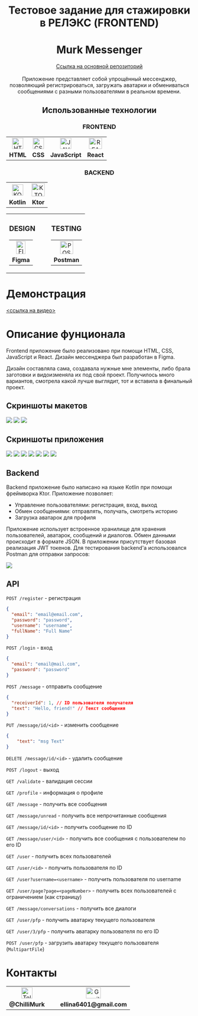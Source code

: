 <div align="center">

<h1> Тестовое задание для стажировки в РЕЛЭКС (FRONTEND) </h1>
<h1> <b> Murk Messenger </b> </h1>

</div>
<div align="center">
<a href="https://github.com/ChilliMurk/murk-messenger">Ссылка на основной репозиторий</a>
</div>

<br />
<div align="center">
Приложение представляет собой упрощённый мессенджер, позволяющий регистрироваться, загружать аватарки и обмениваться сообщениями с разными пользователями в реальном времени.
</div>

<div align="center">
    <h2>Использованные технологии</h2>
    <h3><b>FRONTEND</b></h3>
    <table>
        <tr>
            <td align="center"><img src="https://upload.wikimedia.org/wikipedia/commons/thumb/3/38/HTML5_Badge.svg/1024px-HTML5_Badge.svg.png" width="30" height="30" title="HTML"/></td>
            <td align="center"><img src="https://upload.wikimedia.org/wikipedia/commons/thumb/6/62/CSS3_logo.svg/800px-CSS3_logo.svg.png" width="30" height="30" title="CSS"/></td>
            <td align="center"><img src="https://upload.wikimedia.org/wikipedia/commons/thumb/9/99/Unofficial_JavaScript_logo_2.svg/1024px-Unofficial_JavaScript_logo_2.svg.png" width="30" height="30" title="JAVASCRIPT"/></td>
            <td align="center"><img src="https://upload.wikimedia.org/wikipedia/commons/thumb/a/a7/React-icon.svg/2300px-React-icon.svg.png" width="35" height="30" title="REACT"/></td>
        </tr>
        <tr>
            <td align="center"><b>HTML</b></td>
            <td align="center"><b>CSS</b></td>
            <td align="center"><b>JavaScript</b></td>
            <td align="center"><b>React</b></td>
        </tr>
    </table>
    <h3><b>BACKEND</b></h3>
    <table>
        <tr>
            <td align="center"><img src="https://upload.wikimedia.org/wikipedia/commons/0/06/Kotlin_Icon.svg" width="30" height="30" title="KOTLIN"/></td>
            <td align="center"><img src="https://avatars.githubusercontent.com/u/28214161?s=280&v=4" width="35" height="35" title="KTOR"/></td>
        </tr>
        <tr>
            <td align="center"><b>Kotlin</b></td>
            <td align="center"><b>Ktor</b></td>
        </tr>
    </table>
    <table>
        <tr>
            <td align="center">
                <h3><b>DESIGN</b></h3>
                <table>
                    <tr>
                        <td align="center"><img src="https://upload.wikimedia.org/wikipedia/commons/thumb/3/33/Figma-logo.svg/1667px-Figma-logo.svg.png" width="25" height="35" title="FIGMA"/></td>
                    </tr>
                    <tr>
                        <td align="center"><b>Figma</b></td>
                    </tr>
                </table>
            </td>            
            <td width="10"></td>
            <td align="center">
                <h3><b>TESTING</b></h3>
                <table>
                    <tr>
                        <td align="center"><img src="https://www.svgrepo.com/show/354202/postman-icon.svg" width="35" height="35" title="POSTMAN"/></td>
                    </tr>
                    <tr>
                        <td align="center"><b>Postman</b></td>
                    </tr>
                </table>
            </td>
        </tr>
    </table>
</div>

# Демонстрация
[<ссылка на видео>](https://drive.google.com/file/d/1JfHI0kaXlnrSMmn4uJbroEPmjwSOCH7Z/view?usp=sharing)

# Описание фунционала
Frontend приложение было реализовано при помощи HTML, CSS, JavaScript и React. Дизайн мессенджера был разработан в Figma. 





Дизайн составляла сама, создавала нужные мне элементы, либо брала заготовки и видоизменяла их под свой проект. Получилось много вариантов, смотрела какой лучше выглядит, тот и вставила в финальный проект.


## Скриншоты макетов
<div>
    <img src="https://cdn.discordapp.com/attachments/1112073822577885335/1220473056615469056/2024-03-21_23-40-37.png?ex=660f111b&is=65fc9c1b&hm=aab97a8854508e4ef1b11bb7d71740d6e9276576d118bd5f49f2acec9f4b4966&"/>
    <img src="https://cdn.discordapp.com/attachments/1112073822577885335/1220473056989020241/2024-03-21_23-42-39.png?ex=660f111c&is=65fc9c1c&hm=d2640dee681343e33cb9a2a8489a68453350f6837da18ef96442cc3ba77c435a&"/>
    <img src="https://cdn.discordapp.com/attachments/1112073822577885335/1220473058264088706/2024-03-21_23-42-15.png?ex=660f111c&is=65fc9c1c&hm=32a9ef81238acb22e6043e67a237bdf5ac3cf2cb82481e11b1ac27822d632d2d&"/>
</div>

## Скриншоты приложения
<div>
    <img src="https://media.discordapp.net/attachments/1112073822577885335/1220491740516188232/2024-03-22_00-56-53.png?ex=660f2282&is=65fcad82&hm=d09496d60dbcac5e9f96ba0d8e94052ae604a44253e5307bc9fcb813629b5a3f&=&format=webp&quality=lossless&width=1195&height=672"/>
    <img src="https://media.discordapp.net/attachments/1112073822577885335/1220491742521069659/2024-03-22_00-56-57.png?ex=660f2283&is=65fcad83&hm=7da2aae549082a535ec78c9a7ada07305918eed65cbc615e5b41b4c3fdee2f96&=&format=webp&quality=lossless&width=1195&height=672"/>
    <img src="https://media.discordapp.net/attachments/1112073822577885335/1220491994821038212/2024-03-22_00-59-09.png?ex=660f22bf&is=65fcadbf&hm=5ee78252c241065ed05c5a91919e15a4b337ad192b555bd6e2f9e260ff6a1d44&=&format=webp&quality=lossless&width=1195&height=672"/>
    <img src="https://media.discordapp.net/attachments/1112073822577885335/1220491741954834502/2024-03-22_00-55-56.png?ex=660f2282&is=65fcad82&hm=97e662d468aa45bfb13f4ad2b4d314e9bb3e97e4b74144f859e296dcdcb18eed&=&format=webp&quality=lossless&width=1195&height=672"/>
    <img src="https://media.discordapp.net/attachments/1112073822577885335/1220492585173516330/2024-03-22_01-01-33.png?ex=660f234b&is=65fcae4b&hm=fe8ffcfeb3c767aa90fca1980ae8955473b1e513bf3856113459104dca9d9a5f&=&format=webp&quality=lossless&width=1195&height=672"/>
    <img src="https://media.discordapp.net/attachments/1112073822577885335/1220491743242223657/2024-03-22_00-55-42.png?ex=660f2283&is=65fcad83&hm=1e7bf2eae24b39dbdebfa77bffa4126a9a07ae285565da8cc2b3bd392bba4c11&=&format=webp&quality=lossless&width=1195&height=672"/>
    <img src="https://media.discordapp.net/attachments/1112073822577885335/1220491741401190460/2024-03-22_00-56-05.png?ex=660f2282&is=65fcad82&hm=e652d6d46e3ec815d3d5d5849ef34a01f1e2f60a94eb687fd67f5fd53aefe6ce&=&format=webp&quality=lossless&width=1195&height=672"/>
</div>

## Backend
Backend приложение было написано на языке Kotlin при помощи фреймворка 
Ktor. Приложение позволяет:
- Управление пользователями: регистрация, вход, выход
- Обмен сообщениями: отправлять, получать, смотреть историю
- Загрузка аватарок для профиля

Приложение использует встроенное хранилище для хранения пользователей, аватарок, сообщений и диалогов. Обмен данными происходит в формате JSON. В приложении присутствует базовая реализация JWT токенов.
Для тестирования backend'а использовался Postman для отправки запросов:

<div>
    <img src="https://cdn.discordapp.com/attachments/1112073822577885335/1220467240780955710/image.png?ex=660f0bb1&is=65fc96b1&hm=296e6da6a5cd5a87a88336467f23e9596ff6eedd704d5c4021c456ad72bccd5a&"/>
</div>

## API
`POST /register` - регистрация 
```json
{
  "email": "email@email.com",
  "password": "password",
  "username": "username",
  "fullName": "Full Name"
}
```

`POST /login` - вход
```json
{
  "email": "email@mail.com",
  "password": "password"
}
```

`POST /message` - отправить сообщение
```json
{
  "receiverId": 1, // ID пользователя получателя
  "text": "Hello, friend!" // Текст сообщения
}
```

`PUT /message/id/<id>` - изменить сообщение
```json
{
    "text": "msg Text"   
}
```

`DELETE /message/id/<id>` - удалить сообщение

`POST /logout` - выход

`GET /validate` - валидация сессии

`GET /profile` - информация о профиле

`GET /message` - получить все сообщения

`GET /message/unread` - получить все непрочитанные сообщения

`GET /message/id/<id>` - получить сообщение по ID

`GET /message/user/<id>` - получить все сообщения с пользователем по его ID

`GET /user` - получить всех пользователей

`GET /user/<id>` - получить пользователя по ID

`GET /user?username=<username>` - получить пользователя по username

`GET /user/page?page=<pageNumber>` - получить всех пользователей с ограничением (как страницу)

`GET /message/conversations` - получить все диалоги

`GET /user/pfp` - получить аватарку текущего пользователя

`GET /user/3/pfp` - получить аватарку пользователя по его ID

`POST /user/pfp` - загрузить аватарку текущего пользователя (`MultipartFile`)

# Контакты
<div align="center">
    <table>
        <tr>
            <td align="center"><img src="https://upload.wikimedia.org/wikipedia/commons/thumb/8/82/Telegram_logo.svg/2048px-Telegram_logo.svg.png" width="30" height="30" title="Telegram"/></td>
            <td width="10"></td>
            <td align="center"><img src="https://upload.wikimedia.org/wikipedia/commons/thumb/7/7e/Gmail_icon_%282020%29.svg/2560px-Gmail_icon_%282020%29.svg.png" width="40" height="30" title="Gmail"/></td>
        </tr>
        <tr>
            <td align="center"><b>@ChilliMurk</b></td>
            <td width="10"></td>
            <td align="center"><b>ellina6401@gmail.com</b></td>
        </tr>
    </table>
</div>
